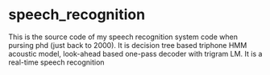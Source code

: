 # speech_recognition
This is the source code of my speech recognition system code  when pursing phd (just back to 2000). It is decision tree based triphone HMM acoustic model, look-ahead based one-pass decoder with trigram LM. It is a real-time speech recognition
